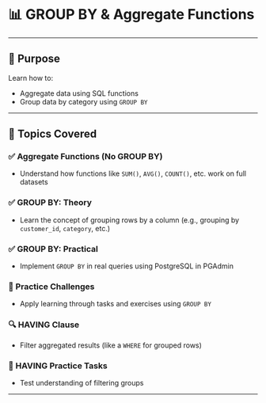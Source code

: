# 📊 GROUP BY & Aggregate Functions

---

## 🎯 Purpose

Learn how to:
- Aggregate data using SQL functions
- Group data by category using `GROUP BY`

---

## 🧱 Topics Covered

### ✅ Aggregate Functions (No GROUP BY)
- Understand how functions like `SUM()`, `AVG()`, `COUNT()`, etc. work on full datasets

### ✅ GROUP BY: Theory
- Learn the concept of grouping rows by a column (e.g., grouping by `customer_id`, `category`, etc.)

### ✅ GROUP BY: Practical
- Implement `GROUP BY` in real queries using PostgreSQL in PGAdmin

### 🧠 Practice Challenges
- Apply learning through tasks and exercises using `GROUP BY`

### 🔍 HAVING Clause
- Filter aggregated results (like a `WHERE` for grouped rows)

### 🧠 HAVING Practice Tasks
- Test understanding of filtering groups

---